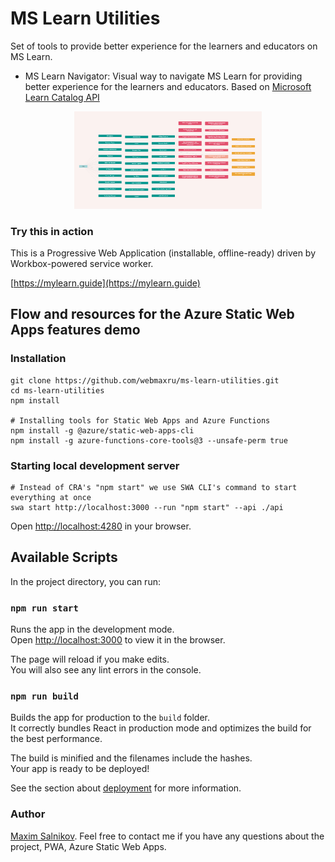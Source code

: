 # MS Learn Utilities

Set of tools to provide better experience for the learners and educators on MS Learn.

- MS Learn Navigator: Visual way to navigate MS Learn for providing better experience for the learners and educators. Based on [Microsoft Learn Catalog API](https://docs.microsoft.com/en-us/learn/support/catalog-api)

<p align="center">
    <img src="public/images/social.png" width="300">
</p>

### Try this in action

This is a Progressive Web Application (installable, offline-ready) driven by Workbox-powered service worker.

[https://mylearn.guide](https://mylearn.guide)

## Flow and resources for the Azure Static Web Apps features demo

### Installation

```shell
git clone https://github.com/webmaxru/ms-learn-utilities.git
cd ms-learn-utilities
npm install

# Installing tools for Static Web Apps and Azure Functions
npm install -g @azure/static-web-apps-cli
npm install -g azure-functions-core-tools@3 --unsafe-perm true
```

### Starting local development server

```shell
# Instead of CRA's "npm start" we use SWA CLI's command to start everything at once
swa start http://localhost:3000 --run "npm start" --api ./api
```

Open [http://localhost:4280](http://localhost:4280) in your browser.

## Available Scripts

In the project directory, you can run:

### `npm run start`

Runs the app in the development mode.\
Open [http://localhost:3000](http://localhost:3000) to view it in the browser.

The page will reload if you make edits.\
You will also see any lint errors in the console.

### `npm run build`

Builds the app for production to the `build` folder.\
It correctly bundles React in production mode and optimizes the build for the best performance.

The build is minified and the filenames include the hashes.\
Your app is ready to be deployed!

See the section about [deployment](https://facebook.github.io/create-react-app/docs/deployment) for more information.

### Author

[Maxim Salnikov](https://twitter.com/webmaxru). Feel free to contact me if you have any questions about the project, PWA, Azure Static Web Apps.
